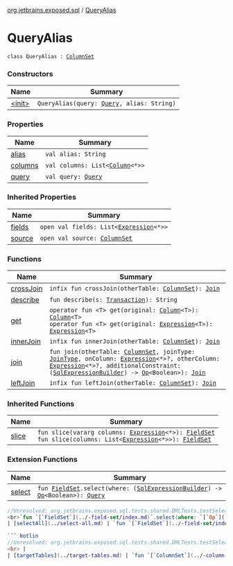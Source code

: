 [org.jetbrains.exposed.sql](../index.md) / [QueryAlias](.)

# QueryAlias

`class QueryAlias : `[`ColumnSet`](../-column-set/index.md)

### Constructors

| Name | Summary |
|---|---|
| [&lt;init&gt;](-init-.md) | `QueryAlias(query: `[`Query`](../-query/index.md)`, alias: String)` |

### Properties

| Name | Summary |
|---|---|
| [alias](alias.md) | `val alias: String` |
| [columns](columns.md) | `val columns: List<`[`Column`](../-column/index.md)`<*>>` |
| [query](query.md) | `val query: `[`Query`](../-query/index.md) |

### Inherited Properties

| Name | Summary |
|---|---|
| [fields](../-column-set/fields.md) | `open val fields: List<`[`Expression`](../-expression/index.md)`<*>>` |
| [source](../-column-set/source.md) | `open val source: `[`ColumnSet`](../-column-set/index.md) |

### Functions

| Name | Summary |
|---|---|
| [crossJoin](cross-join.md) | `infix fun crossJoin(otherTable: `[`ColumnSet`](../-column-set/index.md)`): `[`Join`](../-join/index.md) |
| [describe](describe.md) | `fun describe(s: `[`Transaction`](../-transaction/index.md)`): String` |
| [get](get.md) | `operator fun <T> get(original: `[`Column`](../-column/index.md)`<T>): `[`Column`](../-column/index.md)`<T>`<br>`operator fun <T> get(original: `[`Expression`](../-expression/index.md)`<T>): `[`Expression`](../-expression/index.md)`<T>` |
| [innerJoin](inner-join.md) | `infix fun innerJoin(otherTable: `[`ColumnSet`](../-column-set/index.md)`): `[`Join`](../-join/index.md) |
| [join](join.md) | `fun join(otherTable: `[`ColumnSet`](../-column-set/index.md)`, joinType: `[`JoinType`](../-join-type/index.md)`, onColumn: `[`Expression`](../-expression/index.md)`<*>?, otherColumn: `[`Expression`](../-expression/index.md)`<*>?, additionalConstraint: (`[`SqlExpressionBuilder`](../-sql-expression-builder/index.md)`) -> `[`Op`](../-op/index.md)`<Boolean>): `[`Join`](../-join/index.md) |
| [leftJoin](left-join.md) | `infix fun leftJoin(otherTable: `[`ColumnSet`](../-column-set/index.md)`): `[`Join`](../-join/index.md) |

### Inherited Functions

| Name | Summary |
|---|---|
| [slice](../-column-set/slice.md) | `fun slice(vararg columns: `[`Expression`](../-expression/index.md)`<*>): `[`FieldSet`](../-field-set/index.md)<br>`fun slice(columns: List<`[`Expression`](../-expression/index.md)`<*>>): `[`FieldSet`](../-field-set/index.md) |

### Extension Functions

| Name | Summary |
|---|---|
| [select](../select.md) | `fun `[`FieldSet`](../-field-set/index.md)`.select(where: (`[`SqlExpressionBuilder`](../-sql-expression-builder/index.md)`) -> `[`Op`](../-op/index.md)`<Boolean>): `[`Query`](../-query/index.md)

``` kotlin
//Unresolved: org.jetbrains.exposed.sql.tests.shared.DMLTests.testSelect01<br>```
<br>`fun `[`FieldSet`](../-field-set/index.md)`.select(where: `[`Op`](../-op/index.md)`<Boolean>): `[`Query`](../-query/index.md) |
| [selectAll](../select-all.md) | `fun `[`FieldSet`](../-field-set/index.md)`.selectAll(): `[`Query`](../-query/index.md)

``` kotlin
//Unresolved: org.jetbrains.exposed.sql.tests.shared.DMLTests.testSelectDistinct<br>```
<br> |
| [targetTables](../target-tables.md) | `fun `[`ColumnSet`](../-column-set/index.md)`.targetTables(): List<`[`Table`](../-table/index.md)`>` |
